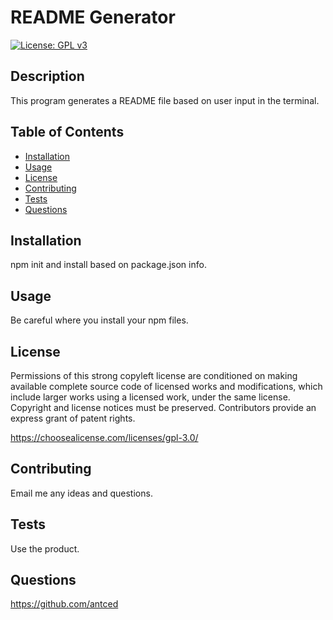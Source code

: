 
# README Generator

[![License: GPL v3](https://img.shields.io/badge/License-GPLv3-blue.svg)](https://www.gnu.org/licenses/gpl-3.0)

## Description

This program generates a README file based on user input in the terminal.
  
## Table of Contents
- [Installation](#installation)
- [Usage](#usage)
- [License](#license)
- [Contributing](#contributing)
- [Tests](#tests)
- [Questions](#questions)

## Installation

npm init and install based on package.json info.
  
## Usage
  
Be careful where you install your npm files.

## License

Permissions of this strong copyleft license are conditioned on making available complete source code of licensed works and modifications, which include larger works using a licensed work, under the same license. Copyright and license notices must be preserved. Contributors provide an express grant of patent rights.

https://choosealicense.com/licenses/gpl-3.0/

## Contributing

Email me any ideas and questions.

## Tests
  
Use the product.

## Questions

https://github.com/antced
